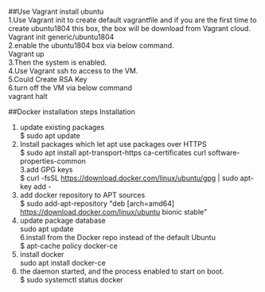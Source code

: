 ##Use Vagrant install ubuntu  
1.Use Vagrant init to create default vagrantfile and if you are the first time to create ubuntu1804 this box, the box will be download from Vagrant cloud.  
Vagrant init generic/ubuntu1804  
2.enable the ubuntu1804 box via below command.  
Vagrant up  
3.Then the system is enabled.  
4.Use Vagrant ssh to access to the VM.  
5.Could Create RSA Key  
6.turn off the VM via below command  
vagrant halt  

##Docker installation steps
Installation
1. update existing packages   
$ sudo apt update   
2. Install packages which let apt use packages over HTTPS   
$ sudo apt install apt-transport-https ca-certificates curl software-properties-common  
3.add GPG keys   
$ curl -fsSL https://download.docker.com/linux/ubuntu/gpg | sudo apt-key add -   
4. add docker repository to APT sources   
$ sudo add-apt-repository "deb [arch=amd64] https://download.docker.com/linux/ubuntu bionic stable"   
5. update package database   
sudo apt update  
6.install from the Docker repo instead of the default Ubuntu   
$ apt-cache policy docker-ce   
7. install docker   
sudo apt install docker-ce   
8. the daemon started, and the process enabled to start on boot.   
$ sudo systemctl status docker   
